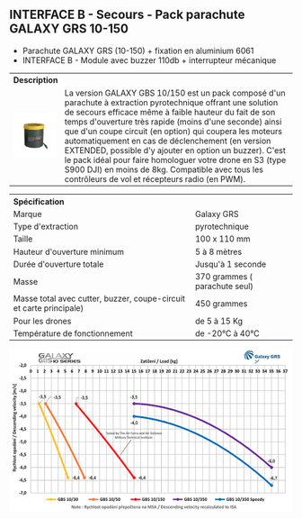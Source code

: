 ## INTERFACE B - Secours - Pack parachute GALAXY GRS 10-150

* Parachute GALAXY GRS (10-150) + fixation en aluminium 6061
* INTERFACE B - Module avec buzzer 110db + interrupteur mécanique


<table class="description" style=" text-align: left;">
    <tr>
        <th colspan="2">Description</th>
    </tr>
    <tr>
        <td><img src="../../../gitbook/images/INTERFACE/INTERFACEB/SECOURS/SECOURS_PARACHUTE.jpeg" width="1000"></td>
        <td>La version GALAXY GBS 10/150 est un pack composé d'un parachute à extraction pyrotechnique offrant une solution de secours efficace même à faible hauteur du fait de son temps d'ouverture très rapide (moins d'une seconde) ainsi que d'un coupe circuit (en option) qui coupera les moteurs automatiquement en cas de déclenchement (en version EXTENDED, possible d'y ajouter en option un buzzer). C'est le pack idéal pour faire homologuer votre drone en S3 (type S900 DJI) en moins de 8kg. 
        Compatible avec tous les contrôleurs de vol et récepteurs radio (en PWM).  </td>
    </tr>
</table>

<table class="specification">
 <tr>
        <th colspan="2" style=" text-align: left;">Spécification</th>
    </tr><tr>
        <td>Marque</td><td>Galaxy GRS</td>
    </tr><tr>
        <td>Type d'extraction</td><td>pyrotechnique</td>
    </tr><tr>
        <td>Taille</td><td>100 x 110 mm</td>
    </tr><tr>
        <td>Hauteur d'ouverture minimum</td><td>5 à 8 mètres</td>
    </tr><tr>
        <td>Durée d'ouverture totale</td><td>Jusqu'à 1 seconde</td>
    </tr><tr>
        <td>Masse</td><td>370 grammes ( parachute seul)</td>
    </tr><tr>
        <td>Masse total avec cutter, buzzer, coupe-circuit et carte principale)</td><td>450 grammes</td>
    </tr><tr>
        <td>Pour les drones </td><td>de 5 à 15 Kg</td>
    </tr><tr>
        <td>Température de fonctionnement</td><td>de -20°C à 40°C</td>
    </tr>
</table>

<img src="../../../gitbook/images/INTERFACE/INTERFACEB/SECOURS/SECOURS_PARACHUTE_COURBE.jpeg" width="1000">



